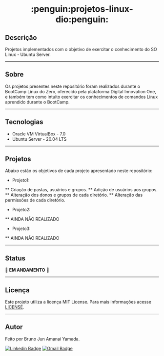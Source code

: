 <h1 align="center">:penguin:projetos-linux-dio:penguin:</h1> 

## Descrição

Projetos implementados com o objetivo de exercitar o conhecimento do SO Linux - Ubuntu Server.

***

## Sobre 

Os projetos presentes neste repositório foram realizados durante o BootCamp Linux do Zero, oferecido pela plataforma Digital Innovation One, e também tem como intuito exercitar os conhecimentos de comandos Linux aprendido durante o BootCamp.

***

## Tecnologias

* Oracle VM VirtualBox - 7.0
* Ubuntu Server - 20.04 LTS

***

## Projetos

Abaixo estão os objetivos de cada projeto apresentado neste repositório:

* Projeto1:

** Criação de pastas, usuários e grupos.
** Adição de usuários aos grupos.
** Alteração dos donos e grupos de cada diretório.
** Alteração das permissões de cada diretório.

* Projeto2:

** AINDA NÃO REALIZADO

* Projeto3:

** AINDA NÃO REALIZADO

***

## Status

:construction_worker: **EM ANDAMENTO** :construction_worker:

***

## Licença

Este projeto utiliza a licença MIT License. Para mais informações acesse <a href="https://github.com/BrunoJun/projetos-linux-dio/blob/main/LICENSE">LICENSE</a>.

***

## Autor

Feito por Bruno Jun Amanai Yamada.

[![Linkedin Badge](https://img.shields.io/badge/-BrunoJun-blue?style=flat-square&logo=Linkedin&logoColor=white&link=https://www.linkedin.com/in/brunojun//)](https://www.linkedin.com/in/brunojun/) [![Gmail Badge](https://img.shields.io/badge/-brunojun7@gmail.com-c14438?style=flat-square&logo=Gmail&logoColor=white&link=mailto:brunojun7@gmail.com)](mailto:brunojun7@gmail.com)
